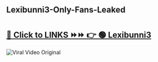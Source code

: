 
 ## Lexibunni3-Only-Fans-Leaked

# <h2><a href="https://clipsfans.com/Lexibunni3&ref=git">🔗 Click to LINKS ⏩⏩ 👉 🟢 Lexibunni3 </a></h2>

<a href="https://clipsfans.com/Lexibunni3&ref=git" rel="nofollow" data-target="animated-image.originalLink"><img src="https://i.ibb.co.com/xMMVF88/686577567.gif" alt="Viral Video Original" style="max-width: 100%; display: inline-block;" data-target="animated-image.originalImage"></a>
